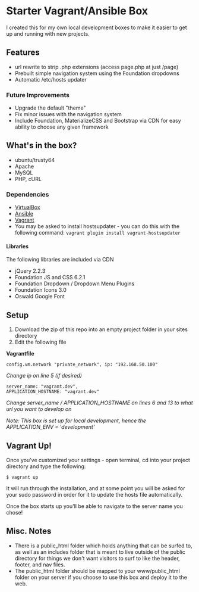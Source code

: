 # Starter Vagrant/Ansible Box
I created this for my own local development boxes to make it easier to get up and running with new projects.

## Features
+ url rewrite to strip .php extensions (access page.php at just /page)
+ Prebuilt simple navigation system using the Foundation dropdowns
+ Automatic /etc/hosts updater

### Future Improvements
+ Upgrade the default "theme"
+ Fix minor issues with the navigation system
+ Include Foundation, MaterializeCSS and Bootstrap via CDN for easy ability to choose any given framework

## What's in the box?
+ ubuntu/trusty64
+ Apache
+ MySQL
+ PHP, cURL

### Dependencies
+ [VirtualBox](https://www.virtualbox.org/wiki/Downloads)
+ [Ansible](http://ansible.com)
+ [Vagrant](http://vagrantup.com)
+  You may be asked to install hostsupdater - you can do this with the following command:  `vagrant plugin install vagrant-hostsupdater`

#### Libraries
The following libraries are included via CDN

+ jQuery 2.2.3
+ Foundation JS and CSS 6.2.1
+ Foundation Dropdown / Dropdown Menu Plugins
+ Foundation Icons 3.0
+ Oswald Google Font

## Setup
1. Download the zip of this repo into an empty project folder in your sites directory
2. Edit the following file

__Vagrantfile__

    config.vm.network "private_network", ip: "192.168.50.100"

*Change ip on line 5 (if desired)*

    server_name: "vagrant.dev",
    APPLICATION_HOSTNAME: "vagrant.dev"

*Change server_name / APPLICATION_HOSTNAME on lines 6 and 13 to what url you want to develop on*

*Note: This box is set up for local development, hence the APPLICATION_ENV = 'development'*

## Vagrant Up!
Once you've customized your settings - open terminal, cd into your project directory and type the following:

    $ vagrant up

It will run through the installation, and at some point you will be asked for your sudo password in order for it to update the hosts file automatically.

Once the box starts up you'll be able to navigate to the server name you chose!

## Misc. Notes
+ There is a public_html folder which holds anything that can be surfed to, as well as an includes folder that is meant to live outside of the public directory for things we don't want visitors to surf to like the header, footer, and nav files.
+ The public_html folder should be mapped to your www/public_html folder on your server if you choose to use this box and deploy it to the web.
